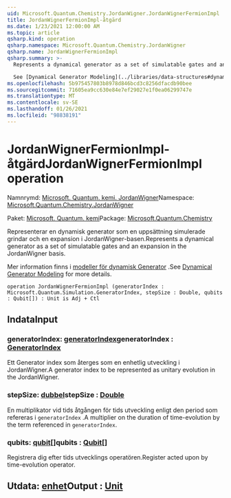 ```yaml
---
uid: Microsoft.Quantum.Chemistry.JordanWigner.JordanWignerFermionImpl
title: JordanWignerFermionImpl-åtgärd
ms.date: 1/23/2021 12:00:00 AM
ms.topic: article
qsharp.kind: operation
qsharp.namespace: Microsoft.Quantum.Chemistry.JordanWigner
qsharp.name: JordanWignerFermionImpl
qsharp.summary: >-
  Represents a dynamical generator as a set of simulatable gates and an expansion in the JordanWigner basis.

  See [Dynamical Generator Modeling](../libraries/data-structures#dynamical-generator-modeling) for more details.
ms.openlocfilehash: 5b975457803b8978d846bcd3c8256dfacdb90bee
ms.sourcegitcommit: 71605ea9cc630e84e7ef29027e1f0ea06299747e
ms.translationtype: MT
ms.contentlocale: sv-SE
ms.lasthandoff: 01/26/2021
ms.locfileid: "98838191"
---
```

# <a name="jordanwignerfermionimpl-operation"></a><span data-ttu-id="df5de-102">JordanWignerFermionImpl-åtgärd</span><span class="sxs-lookup"><span data-stu-id="df5de-102">JordanWignerFermionImpl operation</span></span>

<span data-ttu-id="df5de-103">Namnrymd: [Microsoft. Quantum. kemi. JordanWigner](xref:Microsoft.Quantum.Chemistry.JordanWigner)</span><span class="sxs-lookup"><span data-stu-id="df5de-103">Namespace: [Microsoft.Quantum.Chemistry.JordanWigner](xref:Microsoft.Quantum.Chemistry.JordanWigner)</span></span>

<span data-ttu-id="df5de-104">Paket: [Microsoft. Quantum. kemi](https://nuget.org/packages/Microsoft.Quantum.Chemistry)</span><span class="sxs-lookup"><span data-stu-id="df5de-104">Package: [Microsoft.Quantum.Chemistry](https://nuget.org/packages/Microsoft.Quantum.Chemistry)</span></span>


<span data-ttu-id="df5de-105">Representerar en dynamisk generator som en uppsättning simulerade grindar och en expansion i JordanWigner-basen.</span><span class="sxs-lookup"><span data-stu-id="df5de-105">Represents a dynamical generator as a set of simulatable gates and an expansion in the JordanWigner basis.</span></span>

<span data-ttu-id="df5de-106">Mer information finns i [modeller för dynamisk Generator](../libraries/data-structures#dynamical-generator-modeling) .</span><span class="sxs-lookup"><span data-stu-id="df5de-106">See [Dynamical Generator Modeling](../libraries/data-structures#dynamical-generator-modeling) for more details.</span></span>

```qsharp
operation JordanWignerFermionImpl (generatorIndex : Microsoft.Quantum.Simulation.GeneratorIndex, stepSize : Double, qubits : Qubit[]) : Unit is Adj + Ctl
```


## <a name="input"></a><span data-ttu-id="df5de-107">Indata</span><span class="sxs-lookup"><span data-stu-id="df5de-107">Input</span></span>

### <a name="generatorindex--generatorindex"></a><span data-ttu-id="df5de-108">generatorIndex: [generatorIndex](xref:Microsoft.Quantum.Simulation.GeneratorIndex)</span><span class="sxs-lookup"><span data-stu-id="df5de-108">generatorIndex : [GeneratorIndex](xref:Microsoft.Quantum.Simulation.GeneratorIndex)</span></span>

<span data-ttu-id="df5de-109">Ett Generator index som återges som en enhetlig utveckling i JordanWigner.</span><span class="sxs-lookup"><span data-stu-id="df5de-109">A generator index to be represented as unitary evolution in the JordanWigner.</span></span>


### <a name="stepsize--double"></a><span data-ttu-id="df5de-110">stepSize: [dubbel](xref:microsoft.quantum.lang-ref.double)</span><span class="sxs-lookup"><span data-stu-id="df5de-110">stepSize : [Double](xref:microsoft.quantum.lang-ref.double)</span></span>

<span data-ttu-id="df5de-111">En multiplikator vid tids åtgången för tids utveckling enligt den period som refereras i `generatorIndex` .</span><span class="sxs-lookup"><span data-stu-id="df5de-111">A multiplier on the duration of time-evolution by the term referenced in `generatorIndex`.</span></span>


### <a name="qubits--qubit"></a><span data-ttu-id="df5de-112">qubits: [qubit](xref:microsoft.quantum.lang-ref.qubit)[]</span><span class="sxs-lookup"><span data-stu-id="df5de-112">qubits : [Qubit](xref:microsoft.quantum.lang-ref.qubit)[]</span></span>

<span data-ttu-id="df5de-113">Registrera dig efter tids utvecklings operatören.</span><span class="sxs-lookup"><span data-stu-id="df5de-113">Register acted upon by time-evolution operator.</span></span>



## <a name="output--unit"></a><span data-ttu-id="df5de-114">Utdata: [enhet](xref:microsoft.quantum.lang-ref.unit)</span><span class="sxs-lookup"><span data-stu-id="df5de-114">Output : [Unit](xref:microsoft.quantum.lang-ref.unit)</span></span>

